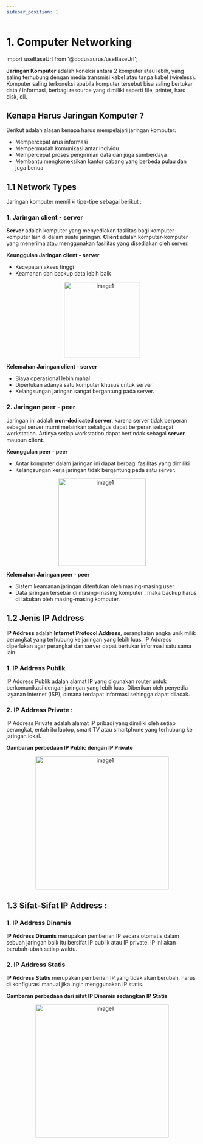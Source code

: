 ```yaml
---
sidebar_position: 1
---
```


# 1. Computer Networking

import useBaseUrl from '@docusaurus/useBaseUrl';

**Jaringan Komputer** adalah koneksi antara 2 komputer atau lebih, yang saling terhubung dengan media transmisi kabel atau tanpa kabel (wireless). Komputer saling terkoneksi apabila komputer tersebut bisa saling bertukar data / informasi, berbagi resource yang dimiliki seperti file, printer, hard disk, dll.

## Kenapa Harus Jaringan Komputer ?
Berikut adalah alasan kenapa harus mempelajari jaringan komputer:
- Mempercepat arus informasi 
- Mempermudah komunikasi antar individu 
- Mempercepat proses pengiriman data dan juga sumberdaya 
- Membantu mengkoneksikan kantor cabang yang berbeda pulau dan juga benua

## 1.1 Network Types
Jaringan komputer memiliki tipe-tipe sebagai berikut :

### 1. Jaringan client - server
**Server** adalah komputer yang menyediakan fasilitas bagi komputer-komputer lain di dalam suatu jaringan. **Client** adalah komputer-komputer yang menerima atau menggunakan fasilitas yang disediakan oleh server.

**Keunggulan Jaringan client - server**
- Kecepatan akses tinggi
- Keamanan dan backup data lebih baik

<center>
<img alt="image1" src={useBaseUrl('img/docs/net1.png')} height="200px"/>
</center>

**Kelemahan Jaringan client - server**
- Biaya operasional lebih mahal
- Diperlukan adanya satu komputer khusus untuk server
- Kelangsungan jaringan sangat bergantung pada server.

### 2. Jaringan peer - peer
Jaringan ini adalah **non-dedicated server**, karena server tidak berperan sebagai server murni melainkan sekaligus dapat berperan sebagai workstation. Artinya setiap workstation dapat bertindak sebagai **server** maupun **client**.

**Keunggulan peer - peer**
- Antar komputer dalam jaringan ini dapat berbagi fasilitas yang dimiliki
- Kelangsungan kerja jaringan tidak bergantung pada satu server.

<center>
<img alt="image1" src={useBaseUrl('img/docs/net2.png')} height="230px"/>
</center>

**Kelemahan Jaringan peer - peer**
- Sistem keamanan jaringan ditentukan oleh masing-masing user
- Data jaringan tersebar di masing-masing komputer , maka backup harus di lakukan oleh masing-masing komputer.

## 1.2 Jenis IP Address
**IP Address** adalah **Internet Protocol Address**, serangkaian angka unik milik perangkat yang terhubung ke jaringan yang lebih luas. IP Address diperlukan agar perangkat dan server dapat bertukar informasi satu sama lain.

### 1. IP Address Publik
IP Address Publik adalah alamat IP yang digunakan router untuk berkomunikasi dengan jaringan yang lebih luas. Diberikan oleh penyedia layanan internet (ISP), dimana terdapat informasi sehingga dapat dilacak.

### 2. IP Address Private :
IP Address Private adalah alamat IP pribadi yang dimiliki oleh setiap perangkat, entah itu laptop, smart TV atau smartphone yang terhubung ke jaringan lokal.

**Gambaran perbedaan IP Public dengan IP Private**

<center>
<img alt="image1" src={useBaseUrl('img/docs/net3.png')} height="350px"/>
</center>

## 1.3 Sifat-Sifat IP Address :

### 1. IP Address Dinamis
**IP Address Dinamis** merupakan pemberian IP secara otomatis dalam sebuah jaringan baik itu bersifat IP publik atau IP private. IP ini akan berubah-ubah setiap waktu.

### 2. IP Address Statis
**IP Address Statis** merupakan pemberian IP yang tidak akan berubah, harus di konfigurasi manual jika ingin menggunakan IP statis.

**Gambaran perbedaan dari sifat IP Dinamis sedangkan IP Statis**

<center>
<img alt="image1" src={useBaseUrl('img/docs/net4.png')} height="350px"/>
</center>

